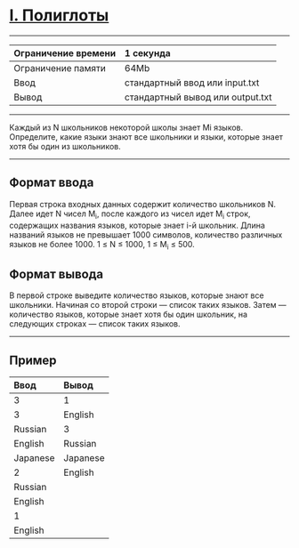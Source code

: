 # [I. Полиглоты](https://contest.yandex.ru/contest/27663/problems/I/)

---
| Ограничение времени | 1 секунда |
| :--- | :--- |
| Ограничение памяти | 64Mb |
| Ввод | стандартный ввод или input.txt |
| Вывод | стандартный вывод или output.txt |
---
Каждый из N школьников некоторой школы знает Mi языков. Определите, какие языки знают все школьники и языки, которые знает хотя бы один из школьников.

---
## Формат ввода
Первая строка входных данных содержит количество школьников N. Далее идет N чисел M<sub>i</sub>, после каждого из чисел идет M<sub>i</sub> строк, содержащих названия языков, которые знает i-й школьник. Длина названий языков не превышает 1000 символов, количество различных языков не более 1000. 1 ≤ N ≤ 1000, 1 ≤ M<sub>i</sub> ≤ 500.

## Формат вывода
В первой строке выведите количество языков, которые знают все школьники. Начиная со второй строки — список таких языков. Затем — количество языков, которые знает хотя бы один школьник, на следующих строках — список таких языков.

---
## Пример

| Ввод | Вывод |
| :--- | :--- |
| 3 | 1 |
| 3 | English |
| Russian | 3 |
| English | Russian |
| Japanese | Japanese |
| 2 | English |
| Russian |  |
| English |  |
| 1 |  |
| English |  |
